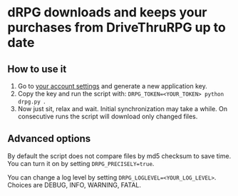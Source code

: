 # dRPG downloads and keeps your purchases from DriveThruRPG up to date

## How to use it

1. Go to [your account settings](https://www.drivethrurpg.com/account_edit.php)
   and generate a new application key.
2. Copy the key and run the script with: `DRPG_TOKEN=<YOUR_TOKEN> python drpg.py `.
3. Now just sit, relax and wait. Initial synchronization may take a while.  On
   consecutive runs the script will download only changed files.

## Advanced options

By default the script does not compare files by md5 checksum to save time. You
can turn it on by setting `DRPG_PRECISELY=true`.

You can change a log level by setting `DRPG_LOGLEVEL=<YOUR_LOG_LEVEL>`. Choices
are DEBUG, INFO, WARNING, FATAL.
